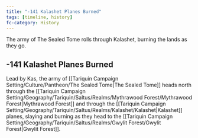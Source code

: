 ```yaml
---
title: "-141 Kalashet Planes Burned"
tags: [timeline, history]
fc-category: History
---
```

<span class='ob-timelines'
	data-date='-141-00-00-00'
	data-title='Kalashet Planes Burned'
	data-class='orange'>The army of The Sealed Tome rolls through Kalashet, burning the lands as they go.</span>
## -141 Kalashet Planes Burned
Lead by Kas, the army of [[Tariquin Campaign Setting/Culture/Pantheon/The Sealed Tome|The Sealed Tome]] heads north through the [[Tariquin Campaign Setting/Geography/Tariquin/Saltus/Realms/Mythrawood Forest/Mythrawood Forest|Mythrawood Forest]] and through the [[Tariquin Campaign Setting/Geography/Tariquin/Saltus/Realms/Kalashet/Kalashet|Kalashet]] planes, slaying and burning as they head to the [[Tariquin Campaign Setting/Geography/Tariquin/Saltus/Realms/Gwylit Forest/Gwylit Forest|Gwylit Forest]].


